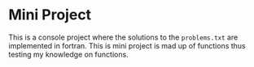 # Mini Project

This is a console project where the solutions to the `problems.txt` are implemented in fortran. This is mini project is mad up of functions thus testing my knowledge on functions.
